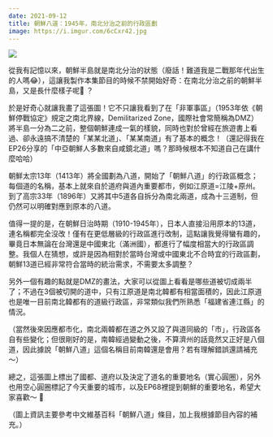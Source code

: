 ```yaml
---
date: 2021-09-12
title: 朝鮮八道：1945年，南北分治之前的行政區劃
image: https://i.imgur.com/6cCxr42.jpg
---
```


![](https://i.imgur.com/6cCxr42.jpg)

從我有記憶以來，朝鮮半島就是南北分治的狀態（廢話！難道我是二戰那年代出生的人嗎😂），這讓我製作本集節目的時候不禁開始好奇：在南北分治之前的朝鮮半島，又是長什麼樣子呢🤔 ？

於是好奇心就讓我畫了這張圖！它不只讓我看到了在「非軍事區」（1953年依《朝鮮停戰協定》規定之南北界線，Demilitarized Zone，國際社會常簡稱為DMZ）將半島一分為二之前，整個朝鮮連成一氣的樣貌，同時也對於曾經在旅遊書上看過、卻永遠搞不清楚的「某某北道」、「某某南道」有了基本的概念！（還記得我在EP26分享的「中亞朝鮮人多數來自咸鏡北道」嗎？那時候根本不知道自己在講什麼哈哈）

朝鮮太宗13年（1413年）將全國劃為八道，開始了「朝鮮八道」的行政區概念；每個道的名稱，基本上就來自於道府與道內重要都市，例如江原道=江陵+原州。到了高宗33年（1896年）又將其中5道各自拆分為南北兩道，成為十三道制，但仍然可以明確對應到原本的八道。

值得一提的是，在朝鮮日治時期（1910-1945年），日本人直接沿用原本的13道，連名稱都完全沒改！僅有在更低層級的行政區進行改制，這點讓我覺得蠻有趣的，畢竟日本無論在台灣還是中國東北（滿洲國），都進行了幅度相當大的行政區調整。我個人在猜想，或許是因為相對於當時台灣或中國東北不合時宜的行政區劃，朝鮮13道已經非常符合當時的統治需求，不需要太多調整？

另外一個有趣的點就是DMZ的畫法，大家可以從圖上看看是哪些道被切成兩半了；不過在3個被切開的道中，只有江原道是南北韓都有相當面積的，因此江原道也是唯一目前南北韓都有的道級行政區，非常類似我們所熟悉「福建省連江縣」的情況。

（當然後來因應都市化，南北兩韓都在道之外又設了與道同級的「市」，行政區各自有些變化；但很剛好的是，南韓經過變動之後，不算濟州的話竟然又正好是八個道，因此據說「朝鮮八道」這個名稱目前南韓還是會用？若有理解錯誤還請補充～）

總之，這張圖上標出了國都、道府以及決定了道名的重要地名（實心圓圈），另外也用空心圓圈標記了今天重要的城市，以及EP68裡提到朝鮮的重要地名，希望大家喜歡～ 🙂

（圖上資訊主要參考中文維基百科「朝鮮八道」條目，加上我根據節目內容的補充。）